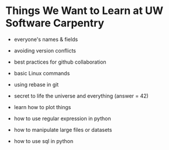 # Things We Want to Learn at UW Software Carpentry

- everyone's names & fields

- avoiding version conflicts

- best practices for github collaboration

- basic Linux commands

- using rebase in git

- secret to life the universe and everything (answer = 42)

- learn how to plot things

- how to use regular expression in python

- how to manipulate large files or datasets

- how to use sql in python
